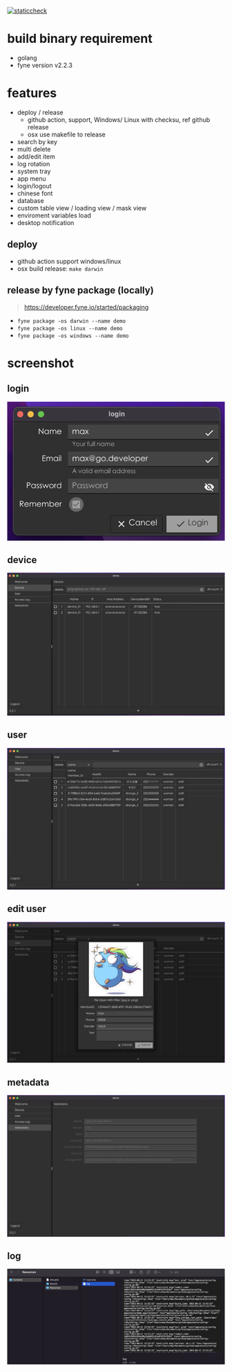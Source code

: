 [![staticcheck](https://github.com/jhaoheng/appconsole/actions/workflows/staticcheck.yml/badge.svg?branch=master)](https://github.com/jhaoheng/appconsole/actions/workflows/staticcheck.yml)

# build binary requirement
- golang
- fyne version v2.2.3

# features
- deploy / release 
    - github action, support, Windows/ Linux with checksu, ref github release
    - osx use makefile to release
- search by key
- multi delete
- add/edit item
- log rotation
- system tray
- app menu
- login/logout
- chinese font
- database
- custom table view / loading view / mask view
- enviroment variables load
- desktop notification

## deploy
- github action support windows/linux
- osx build release: `make darwin`

## release by fyne package (locally)
> https://developer.fyne.io/started/packaging

- `fyne package -os darwin --name demo`
- `fyne package -os linux --name demo`
- `fyne package -os windows --name demo`

# screenshot

## login
![login](./resources/readme/1.png)

## device 
![device_view](./resources/readme/2.png)

## user 
![user_view](./resources/readme/3.png)

## edit user 
![user_edit](./resources/readme/4.png)

## metadata 
![metadata](./resources/readme/5.png)

## log
![log](./resources/readme/6.png)